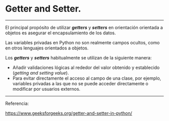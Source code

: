 # Getter and Setter.

---

El principal propósito de utilizar ___getters___ y ___setters___ en orientación orientada a objetos es asegurar el encapsulamiento de los datos.

Las variables privadas en Python no son realmente campos ocultos, como en otros lenguajes orientados a objetos.

Los ___getters___ y ___setters___ habitualmente se utilizan de la siguiente manera:

- Añadir validaciones lógicas al rededor del valor obtenido y establecido (_getting and setting value_).
- Para evitar directamente el acceso al campo de una clase, por ejemplo, variables privadas a las que no se puede acceder directamente o modificar por usuarios externos.



---

Referencia:

https://www.geeksforgeeks.org/getter-and-setter-in-python/